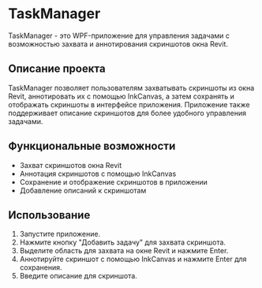 # TaskManager

TaskManager - это WPF-приложение для управления задачами с возможностью захвата и аннотирования скриншотов окна Revit.

## Описание проекта

TaskManager позволяет пользователям захватывать скриншоты из окна Revit, аннотировать их с помощью InkCanvas, а затем сохранять и отображать скриншоты в интерфейсе приложения. Приложение также поддерживает описание скриншотов для более удобного управления задачами.

## Функциональные возможности

- Захват скриншотов окна Revit
- Аннотация скриншотов с помощью InkCanvas
- Сохранение и отображение скриншотов в приложении
- Добавление описаний к скриншотам

## Использование

1. Запустите приложение.
2. Нажмите кнопку "Добавить задачу" для захвата скриншота.
3. Выделите область для захвата на окне Revit и нажмите Enter.
4. Аннотируйте скриншот с помощью InkCanvas и нажмите Enter для сохранения.
5. Введите описание для скриншота.
